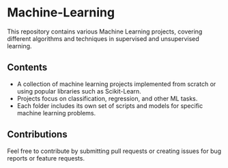 # Machine-Learning

This repository contains various Machine Learning projects, covering different algorithms and techniques in supervised and unsupervised learning.

## Contents

- A collection of machine learning projects implemented from scratch or using popular libraries such as Scikit-Learn.
- Projects focus on classification, regression, and other ML tasks.
- Each folder includes its own set of scripts and models for specific machine learning problems.

## Contributions
Feel free to contribute by submitting pull requests or creating issues for bug reports or feature requests.

